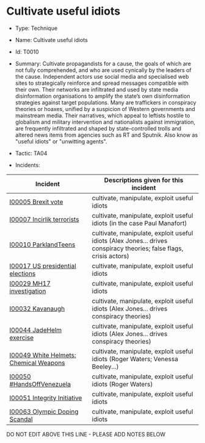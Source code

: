 # Cultivate useful idiots

* Type: Technique

* Name: Cultivate useful idiots

* Id: T0010

* Summary: Cultivate propagandists for a cause, the goals of which are not fully comprehended, and who are used cynically by the leaders of the cause. Independent actors use social media and specialised web sites to strategically reinforce and spread messages compatible with their own. Their networks are infiltrated and used by state media disinformation organisations to amplify the state’s own disinformation strategies against target populations. Many are traffickers in conspiracy theories or hoaxes, unified by a suspicion of Western governments and mainstream media. Their narratives, which appeal to leftists hostile to globalism and military intervention and nationalists against immigration, are frequently infiltrated and shaped by state-controlled trolls and altered news items from agencies such as RT and Sputnik. Also know as "useful idiots" or "unwitting agents".

* Tactic: TA04

* Incidents:

| Incident | Descriptions given for this incident |
| -------- | -------------------- |
| [I00005 Brexit vote](../incidents/I00005.md) | cultivate, manipulate, exploit useful idiots |
| [I00007 Incirlik terrorists](../incidents/I00007.md) | cultivate, manipulate, exploit useful idiots (in the case Paul Manafort) |
| [I00010 ParklandTeens](../incidents/I00010.md) | cultivate, manipulate, exploit useful idiots (Alex Jones... drives conspiracy theories; false flags, crisis actors) |
| [I00017 US presidential elections](../incidents/I00017.md) | cultivate, manipulate, exploit useful idiots |
| [I00029 MH17 investigation](../incidents/I00029.md) | cultivate, manipulate, exploit useful idiots |
| [I00032 Kavanaugh](../incidents/I00032.md) | cultivate, manipulate, exploit useful idiots (Alex Jones... drives conspiracy theories) |
| [I00044 JadeHelm exercise](../incidents/I00044.md) | cultivate, manipulate, exploit useful idiots (Alex Jones... drives conspiracy theories) |
| [I00049 White Helmets: Chemical Weapons](../incidents/I00049.md) | cultivate, manipulate, exploit useful idiots (Roger Waters; Venessa Beeley...) |
| [I00050 #HandsOffVenezuela](../incidents/I00050.md) | cultivate, manipulate, exploit useful idiots (Roger Waters) |
| [I00051 Integrity Initiative](../incidents/I00051.md) | cultivate, manipulate, exploit useful idiots |
| [I00063 Olympic Doping Scandal](../incidents/I00063.md) | cultivate, manipulate, exploit useful idiots  |

DO NOT EDIT ABOVE THIS LINE - PLEASE ADD NOTES BELOW